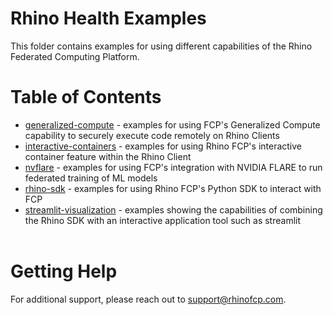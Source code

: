 # Rhino Health Examples
This folder contains examples for using different capabilities of the Rhino Federated Computing Platform.
<br>

# Table of Contents
- [generalized-compute](./generalized-compute/README.md) - examples for using FCP's Generalized Compute capability to securely execute code remotely on Rhino Clients 
- [interactive-containers](./interactive-containers/README.md) - examples for using Rhino FCP's interactive container feature within the Rhino Client
- [nvflare](./nvflare/README.md) - examples for using FCP's integration with NVIDIA FLARE to run federated training of ML models
- [rhino-sdk](./rhino-sdk/README.md) - examples for using Rhino FCP's Python SDK to interact with FCP
- [streamlit-visualization](./streamlit-visualization/README.md) - examples showing the capabilities of combining the Rhino SDK with an interactive application tool such as streamlit
<br><br>

# Getting Help
For additional support, please reach out to [support@rhinofcp.com](mailto:support@rhinofcp.com).
